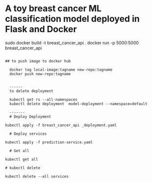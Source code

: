 # A toy breast cancer ML classification model deployed in Flask and Docker

sudo docker build -t breast_cancer_api .
docker run -p 5000:5000 breast_cancer_api
```

## to push image to docker hub   

  docker tag local-image:tagname new-repo:tagname
  docker push new-repo:tagname


  ------
  to delete deployment

  kubectl get rs --all-namespaces
  kubectl delete deployment  model-deployment --namespace=default 

  -------
  # Deploy Deployment

kubectl apply -f breast_cancer_api _deployment.yaml

  # Deploy services

kubectl apply -f prediction-service.yaml

  # Get all 

kubectl get all

# kubectl delete

kubectl delete --all services



